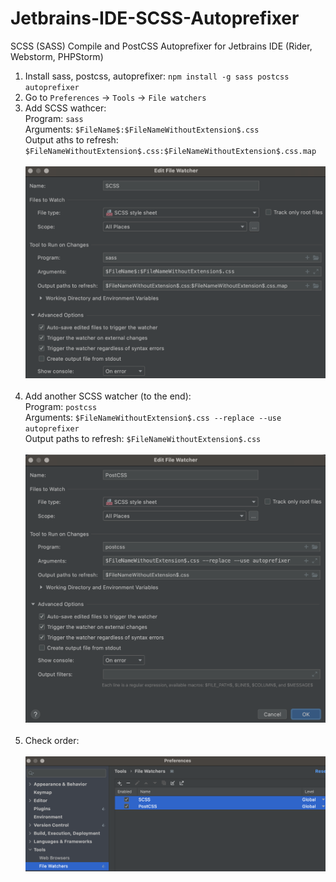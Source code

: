 # Jetbrains-IDE-SCSS-Autoprefixer
SCSS (SASS) Compile and PostCSS Autoprefixer for Jetbrains IDE (Rider, Webstorm, PHPStorm) 

1. Install sass, postcss, autoprefixer: `npm install -g sass postcss autoprefixer` <br/>
2. Go to `Preferences` -> `Tools` -> `File watchers` <br/>
3. Add SCSS wathcer: <br/>
Program: `sass` <br/>
Arguments: `$FileName$:$FileNameWithoutExtension$.css` <br/>
Output aths to refresh: `$FileNameWithoutExtension$.css:$FileNameWithoutExtension$.css.map` <br/>
<br/><img width="746" alt="2" src="2.png"> <br/><br/>
4. Add another SCSS watcher (to the end): <br/>
Program: `postcss` <br/>
Arguments: `$FileNameWithoutExtension$.css --replace --use autoprefixer` <br/>
Output paths to refresh: `$FileNameWithoutExtension$.css` <br/>
<br/><img width="746" alt="3" src="3.png"> <br/><br/>
5. Check order: <br/>
<br/><img width="746" alt="1" src="1.png">
